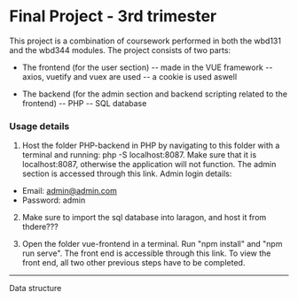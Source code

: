# Final Project - 3rd trimester
This project is a combination of coursework performed in both the wbd131 and the wbd344 modules. The project consists of two parts:
- The frontend (for the user section)
-- made in the VUE framework
-- axios, vuetify and vuex are used
-- a cookie is used aswell

- The backend (for the admin section and backend scripting related to the frontend)
-- PHP 
-- SQL database

### Usage details
1. Host the folder PHP-backend in PHP by navigating to this folder with a terminal and running: php -S localhost:8087. Make sure that it is localhost:8087, otherwise the application will not function. The admin section is accessed through this link.
Admin login details:
- Email: admin@admin.com
- Password: admin

2. Make sure to import the sql database into laragon, and host it from thdere???

3. Open the folder vue-frontend in a terminal. Run "npm install" and "npm run serve". The front end is accessible through this link. To view the front end, all two other previous steps have to be completed.

---

Data structure






